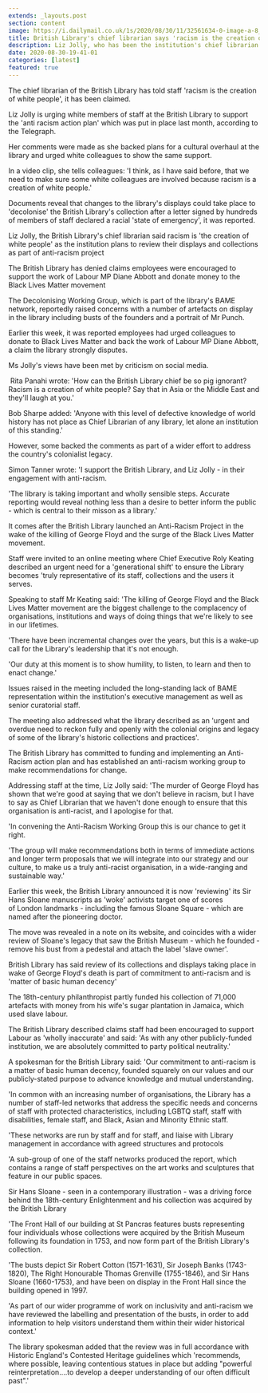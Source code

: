 ```yaml
---
extends: _layouts.post
section: content
image: https://i.dailymail.co.uk/1s/2020/08/30/11/32561634-0-image-a-8_1598783186137.jpg 
title: British Library's chief librarian says 'racism is the creation of white people' 
description: Liz Jolly, who has been the institution's chief librarian since 2018, is urging white members of staff at the British Library to support the Anti Racism action plan as the institution addresses 'colonial origins' 
date: 2020-08-30-19-41-01 
categories: [latest] 
featured: true 
--- 
```

The chief librarian of the British Library has told staff 'racism is the creation of white people', it has been claimed.

Liz Jolly is urging white members of staff at the British Library to support the 'anti racism action plan' which was put in place last month, according to the Telegraph.

Her comments were made as she backed plans for a cultural overhaul at the library and urged white colleagues to show the same support. 

In a video clip, she tells colleagues: 'I think, as I have said before, that we need to make sure some white colleagues are involved because racism is a creation of white people.'

Documents reveal that changes to the library's displays could take place to 'decolonise' the British Library's collection after a letter signed by hundreds of members of staff declared a racial 'state of emergency', it was reported.

Liz Jolly, the British Library's chief librarian said racism is 'the creation of white people' as the institution plans to review their displays and collections as part of anti-racism project

The British Library has denied claims employees were encouraged to support the work of Labour MP Diane Abbott and donate money to the Black Lives Matter movement

The Decolonising Working Group, which is part of the library's BAME network, reportedly raised concerns with a number of artefacts on display in the library including busts of the founders and a portrait of Mr Punch.

Earlier this week, it was reported employees had urged colleagues to donate to Black Lives Matter and back the work of Labour MP Diane Abbott, a claim the library strongly disputes.

Ms Jolly's views have been met by criticism on social media.

 Rita Panahi wrote: 'How can the British Library chief be so pig ignorant? Racism is a creation of white people? Say that in Asia or the Middle East and they'll laugh at you.'

Bob Sharpe added: 'Anyone with this level of defective knowledge of world history has not place as Chief Librarian of any library, let alone an institution of this standing.'

However, some backed the comments as part of a wider effort to address the country's colonialist legacy.

Simon Tanner wrote: 'I support the British Library, and Liz Jolly - in their engagement with anti-racism.

'The library is taking important and wholly sensible steps. Accurate reporting would reveal nothing less than a desire to better inform the public - which is central to their misson as a library.'









It comes after the British Library launched an Anti-Racism Project in the wake of the killing of George Floyd and the surge of the Black Lives Matter movement.

Staff were invited to an online meeting where Chief Executive Roly Keating described an urgent need for a 'generational shift' to ensure the Library becomes 'truly representative of its staff, collections and the users it serves.

Speaking to staff Mr Keating said: 'The killing of George Floyd and the Black Lives Matter movement are the biggest challenge to the complacency of organisations, institutions and ways of doing things that we're likely to see in our lifetimes.

'There have been incremental changes over the years, but this is a wake-up call for the Library's leadership that it's not enough.

'Our duty at this moment is to show humility, to listen, to learn and then to enact change.'

Issues raised in the meeting included the long-standing lack of BAME representation within the institution's executive management as well as senior curatorial staff.

The meeting also addressed what the library described as an 'urgent and overdue need to reckon fully and openly with the colonial origins and legacy of some of the library's historic collections and practices'.

The British Library has committed to funding and implementing an Anti-Racism action plan and has established an anti-racism working group to make recommendations for change.

Addressing staff at the time, Liz Jolly said: 'The murder of George Floyd has shown that we're good at saying that we don't believe in racism, but I have to say as Chief Librarian that we haven't done enough to ensure that this organisation is anti-racist, and I apologise for that.

'In convening the Anti-Racism Working Group this is our chance to get it right.

'The group will make recommendations both in terms of immediate actions and longer term proposals that we will integrate into our strategy and our culture, to make us a truly anti-racist organisation, in a wide-ranging and sustainable way.'

Earlier this week, the British Library announced it is now 'reviewing' its Sir Hans Sloane manuscripts as 'woke' activists target one of scores of London landmarks - including the famous Sloane Square - which are named after the pioneering doctor.

The move was revealed in a note on its website, and coincides with a wider review of Sloane's legacy that saw the British Museum - which he founded - remove his bust from a pedestal and attach the label 'slave owner'.

British Library has said review of its collections and displays taking place in wake of George Floyd's death is part of commitment to anti-racism and is 'matter of basic human decency'

The 18th-century philanthropist partly funded his collection of 71,000 artefacts with money from his wife's sugar plantation in Jamaica, which used slave labour.

The British Library described claims staff had been encouraged to support Labour as 'wholly inaccurate' and said: 'As with any other publicly-funded institution, we are absolutely committed to party political neutrality.' 

A spokesman for the British Library said: 'Our commitment to anti-racism is a matter of basic human decency, founded squarely on our values and our publicly-stated purpose to advance knowledge and mutual understanding.

'In common with an increasing number of organisations, the Library has a number of staff-led networks that address the specific needs and concerns of staff with protected characteristics, including LGBTQ staff, staff with disabilities, female staff, and Black, Asian and Minority Ethnic staff.

'These networks are run by staff and for staff, and liaise with Library management in accordance with agreed structures and protocols

'A sub-group of one of the staff networks produced the report, which contains a range of staff perspectives on the art works and sculptures that feature in our public spaces.

Sir Hans Sloane - seen in a contemporary illustration - was a driving force behind the 18th-century Enlightenment and his collection was acquired by the British Library

'The Front Hall of our building at St Pancras features busts representing four individuals whose collections were acquired by the British Museum following its foundation in 1753, and now form part of the British Library's collection.

'The busts depict Sir Robert Cotton (1571-1631), Sir Joseph Banks (1743-1820), The Right Honourable Thomas Grenville (1755-1846), and Sir Hans Sloane (1660-1753), and have been on display in the Front Hall since the building opened in 1997. 

'As part of our wider programme of work on inclusivity and anti-racism we have reviewed the labelling and presentation of the busts, in order to add information to help visitors understand them within their wider historical context.'

The library spokesman added that the review was in full accordance with Historic England's Contested Heritage guidelines which 'recommends, where possible, leaving contentious statues in place but adding "powerful reinterpretation....to develop a deeper understanding of our often difficult past".'

